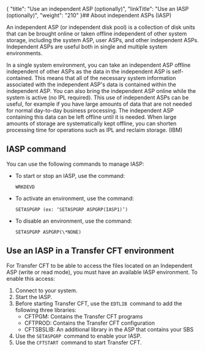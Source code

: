 {
    "title": "Use an independent ASP (optionally)",
    "linkTitle": "Use an IASP &#40;optionally&#41;",
    "weight": "210"
}## About independent ASPs (IASP)

An independent ASP (or independent disk pool) is a collection of disk units that can be brought online or taken offline independent of other system storage, including the system ASP, user ASPs, and other independent ASPs. Independent ASPs are useful both in single and multiple system environments.

In a single system environment, you can take an independent ASP  offline independent of other ASPs as the data in the independent ASP is self-contained. This means that all of the necessary system information associated with the independent ASP's data is contained within the independent ASP. You can also bring the independent ASP  online while the system is active (no IPL required). This use of independent ASPs  can be useful, for example if you have large amounts of data that are not needed for normal day-to-day business processing. The independent ASP containing this data can be left offline until it is needed. When large amounts of storage are systematically kept offline, you can shorten processing time for operations such as IPL and reclaim storage. (IBM)

## IASP command

You can use the following commands to manage IASP:

-   To start or stop an IASP,  use the command:  
    ```
    WRKDEVD
    ```
-   To activate an environment, use the command:  
    ```
    SETASPGRP (ex: ‘SETASPGRP ASPGRP(IASP1)’)
    ```
-   To disable an environment,  use the command:  
    ```
    SETASPGRP ASPGRP(\*NONE)
    ```

## Use an IASP in a Transfer CFT environment

For Transfer CFT to be able to access the files located on an Independent ASP (write or read mode), you must have an available IASP environment. To enable this access:

1.  Connect to your system.
2.  Start the IASP.
3.  Before starting Transfer CFT, use the `EDTLIB `command to add the following three  libraries:
    -   CFTPGM: Contains the Transfer CFT programs
    -   CFTPROD: Contains the Transfer CFT configuration
    -   CFTSBSLIB: An additional library in the ASP that contains your SBS
4.  Use the `SETASPGRP `command to enable your IASP.
5.  Use the `CFTSTART `command to start Transfer CFT.
